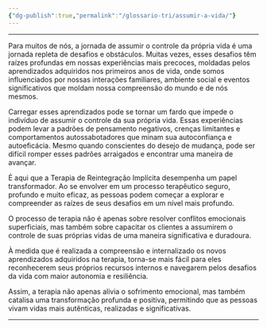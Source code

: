 ```yaml
---
{"dg-publish":true,"permalink":"/glossario-tri/assumir-a-vida/"}
---
```


---

Para muitos de nós, a jornada de assumir o controle da própria vida é uma jornada repleta de desafios e obstáculos. Muitas vezes, esses desafios têm raízes profundas em nossas experiências mais precoces, moldadas pelos aprendizados adquiridos nos primeiros anos de vida, onde somos influenciados por nossas interações familiares, ambiente social e eventos significativos que moldam nossa compreensão do mundo e de nós mesmos.

Carregar esses aprendizados pode se tornar um fardo que impede o indivíduo de assumir o controle da sua própria  vida. Essas experiências podem levar a padrões de pensamento negativos, crenças limitantes e comportamentos autossabotadores que minam sua autoconfiança e autoeficácia. Mesmo quando conscientes do desejo de mudança, pode ser difícil romper esses padrões arraigados e encontrar uma maneira de avançar.

É aqui que a Terapia de Reintegração Implícita desempenha um papel transformador. Ao se envolver em um processo terapêutico seguro, profundo e muito eficaz, as pessoas podem começar a explorar e compreender as raízes de seus desafios em um nível mais profundo. 

O processo de terapia não é apenas sobre resolver conflitos emocionais superficiais, mas também sobre capacitar os clientes a assumirem o controle de suas próprias vidas de uma maneira significativa e duradoura. 

À medida que é realizada a compreensão e internalizado os novos aprendizados adquiridos na terapia, torna-se mais fácil para eles reconhecerem seus próprios recursos internos e navegarem pelos desafios da vida com maior autonomia e resiliência. 

Assim, a terapia não apenas alivia o sofrimento emocional, mas também catalisa uma transformação profunda e positiva, permitindo que as pessoas vivam vidas mais autênticas, realizadas e significativas.


----



